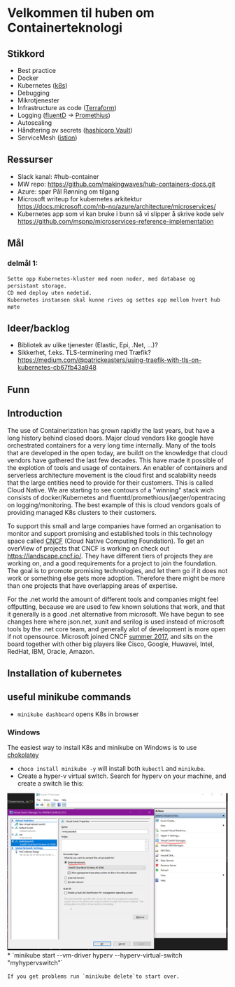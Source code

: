 
# Velkommen til huben om Containerteknologi

## Stikkord
- Best practice
- Docker
- Kubernetes ([k8s](https://kubernetes.io/))
- Debugging
- Mikrotjenester
- Infrastructure as code ([Terraform](https://www.terraform.io/))
- Logging ([fluentD](https://www.fluentd.org/) -> [Promethius](https://prometheus.io/))
- Autoscaling
- Håndtering av secrets ([hashicorp Vault](https://www.vaultproject.io/))
- ServiceMesh ([istion](https://istio.io/))

## Ressurser
- Slack kanal: #hub-container
- MW repo: https://github.com/makingwaves/hub-containers-docs.git
- Azure: spør Pål Rønning om tilgang
- Microsoft writeup for kubernetes arkitektur https://docs.microsoft.com/nb-no/azure/architecture/microservices/
- Kubernetes app som vi kan bruke i bunn så vi slipper å skrive kode selv https://github.com/mspnp/microservices-reference-implementation


## Mål
### delmål 1:
    Sette opp Kubernetes-kluster med noen noder, med database og persistant storage.
    CD med deploy uten nedetid.
    Kubernetes instansen skal kunne rives og settes opp mellom hvert hub møte
    
## Ideer/backlog
- Bibliotek av ulike tjenester (Elastic, Epi, .Net, ...)?
- Sikkerhet, f.eks. TLS-terminering med Træfik? https://medium.com/@patrickeasters/using-traefik-with-tls-on-kubernetes-cb67fb43a948

## Funn


## Introduction

The use of Containerization has grown rapidly the last years, but have a long history behind closed doors. Major cloud vendors like google have orchestrated containers for a very long time internally. Many of the tools that are developed in the open today, are buildt on the knowledge that cloud vendors have gathered the last few decades. This have made it possible of the explotion of tools and usage of containers. An enabler of containers and serverless architecture movement is the cloud first and scalability needs that the large entities need to provide for their customers. This is called Cloud Native. We are starting to see contours of a "winning" stack wich consists of docker/Kubernetes and fluentd/promethious/jaeger/opentracing on logging/monitoring. The best example of this is cloud vendors goals of providing managed K8s clusters to their customers.

To support this small and large companies have formed an organisation to monitor and support promising and established tools in this technology space called [CNCF](https://www.cncf.io/) (Cloud Native Computing Foundation). To get an overView of projects that CNCF is working on check out https://landscape.cncf.io/. They have different tiers of projects they are working on, and a good requirements for a project to join the foundation. The goal is to promote promising technologies, and let them go if it does not work or something else gets more adoption. Therefore there might be more than one projects that have overlapping areas of expertise. 

For the .net world the amount of different tools and companies might feel offputting, because we are used to few known solutions that work, and that it generally is a good .net alternative from microsoft. We have begun to see changes here where json.net, xunit and serilog is used instead of microsoft tools by the .net core team, and generally alot of development is more open if not opensource. Microsoft joined CNCF [summer 2017](https://www.cncf.io/announcement/2017/07/26/microsoft-joins-cloud-native-computing-foundation-platinum-member/), and sits on the board together with other big players like Cisco, Google, Huwavei, Intel, RedHat, IBM, Oracle, Amazon.

## Installation of kubernetes

## useful minikube commands

* `minikube dashboard` opens K8s in browser

### Windows

The easiest way to install K8s and minikube on Windows is to use [chokolatey](https://chocolatey.org/install)

* `choco install minikube -y` will install both `kubectl` and `minikube`.
* Create a hyper-v virtual switch. Search for hyperv on your machine, and create a switch lie this:   
<img src="./docs/images/hyperv-createSwitch.png" alr="hyperv switch creation" width="700" />
* `minikube start --vm-driver hyperv --hyperv-virtual-switch "myhypervswitch"`

    If you get problems run `minikube delete`to start over.
